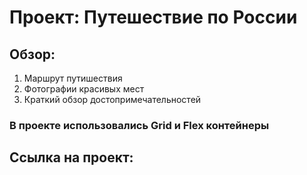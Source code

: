 # Проект: Путешествие по России
## Обзор:
1. Маршрут путишествия
2. Фотографии красивых мест
3. Краткий обзор достопримечательностей

### В проекте использовались Grid и Flex контейнеры

## Ссылка на проект:



